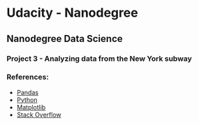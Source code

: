 # Udacity - Nanodegree
## Nanodegree Data Science 
### Project 3 - Analyzing data from the New York subway

### References:

* [Pandas](https://pandas.pydata.org/pandas-docs/stable/index.html)
* [Python](https://docs.python.org/3/)
* [Matplotlib](https://matplotlib.org/contents.html)
* [Stack Overflow](https://stackoverflow.com/)
